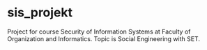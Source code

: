 # sis_projekt
Project for course Security of Information Systems at Faculty of Organization and Informatics. Topic is Social Engineering with SET.

